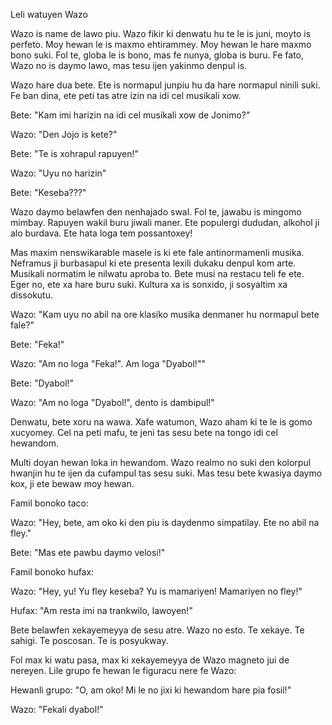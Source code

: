 Leli watuyen Wazo

Wazo is name de lawo piu.
Wazo fikir ki denwatu hu te le is juni, moyto is perfeto.
Moy hewan le is maxmo ehtirammey.
Moy hewan le hare maxmo bono suki.
Fol te, globa le is bono, mas fe nunya, globa is buru.
Fe fato, Wazo no is daymo lawo, mas tesu ijen yakinmo denpul is.

Wazo hare dua bete.
Ete is normapul junpiu hu da hare normapul ninili suki.
Fe ban dina, ete peti tas atre izin na idi cel musikali xow.

Bete: "Kam imi harizin na idi cel musikali xow de Jonimo?"

Wazo: "Den Jojo is kete?"

Bete: "Te is xohrapul rapuyen!"

Wazo: "Uyu no harizin"

Bete: "Keseba???"

Wazo daymo belawfen den nenhajado swal.
Fol te, jawabu is mingomo mimbay.
Rapuyen wakil buru jiwali maner.
Ete populergi dududan, alkohol ji alo burdava.
Ete hata loga tem possantoxey!

Mas maxim nenswikarable masele is ki ete fale antinormamenli musika.
Neframus ji burbasapul ki ete presenta lexili dukaku denpul kom arte.
Musikali normatim le nilwatu aproba to.
Bete musi na restacu teli fe ete.
Eger no, ete xa hare buru suki.
Kultura xa is sonxido, ji sosyaltim xa dissokutu.

Wazo: "Kam uyu no abil na ore klasiko musika denmaner hu normapul bete fale?"

Bete: "Feka!"

Wazo: "Am no loga "Feka!". Am loga "Dyabol!""

Bete: "Dyabol!"

Wazo: "Am no loga "Dyabol!", dento is dambipul!"

Denwatu, bete xoru na wawa.
Xafe watumon, Wazo aham ki te le is gomo xucyomey.
Cel na peti mafu, te jeni tas sesu bete na tongo idi cel hewandom.

Multi doyan hewan loka in hewandom.
Wazo realmo no suki den kolorpul hwanjin hu te ijen da cufampul tas sesu suki.
Mas tesu bete kwasiya daymo kox, ji ete bewaw moy hewan.

Famil bonoko taco:

Wazo: "Hey, bete, am oko ki den piu is daydenmo simpatilay. Ete no abil na fley."

Bete: "Mas ete pawbu daymo velosi!"

Famil bonoko hufax:

Wazo: "Hey, yu! Yu fley keseba? Yu is mamariyen! Mamariyen no fley!"

Hufax: "Am resta imi na trankwilo, lawoyen!"

Bete belawfen xekayemeyya de sesu atre.
Wazo no esto.
Te xekaye.
Te sahigi.
Te poscosan.
Te is posyukway.

Fol max ki watu pasa, max ki xekayemeyya de Wazo magneto jui de nereyen.
Lile grupo fe hewan le figuracu nere fe Wazo:

Hewanli grupo: "O, am oko! Mi le no jixi ki hewandom hare pia fosil!"

Wazo: "Fekali dyabol!"